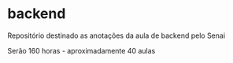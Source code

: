 # backend
Repositório destinado as anotações da aula de backend pelo Senai

Serão 160 horas - aproximadamente 40 aulas
